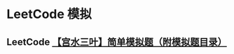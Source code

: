 # LeetCode 模拟



## LeetCode [【宫水三叶】简单模拟题（附模拟题目录）](https://leetcode.cn/problems/student-attendance-record-i/solution/gong-shui-san-xie-jian-dan-mo-ni-ti-by-a-hui7/)

